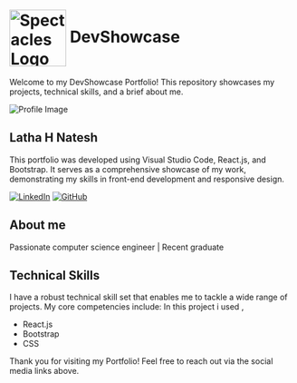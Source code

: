 # <img src="https://st3.depositphotos.com/1563253/34529/i/450/depositphotos_345297622-stock-photo-portfolio-web-sticker-button.jpg" alt="Spectacles Logo" width="100" style="vertical-align: middle;"/> DevShowcase

Welcome to my DevShowcase Portfolio! This repository showcases my projects, technical skills, and a brief about me.

![Profile Image](src/assets/profile.jpeg)

## Latha H Natesh

This portfolio was developed using Visual Studio Code, React.js, and Bootstrap. It serves as a comprehensive showcase of my work, demonstrating my skills in front-end development and responsive design.


[![LinkedIn](https://img.shields.io/badge/LinkedIn-0077B5?style=for-the-badge&logo=linkedin&logoColor=white)](https://www.linkedin.com/in/latha-hn-196059287)
[![GitHub](https://img.shields.io/badge/GitHub-181717?style=for-the-badge&logo=github&logoColor=white)](https://github.com/Latha56)

## About me

Passionate computer science engineer | Recent graduate

## Technical Skills

I have a robust technical skill set that enables me to tackle a wide range of projects. My core competencies include:
In this project i used ,

- React.js
- Bootstrap
- CSS 


Thank you for visiting my  Portfolio! Feel free to reach out via the social media links above.


